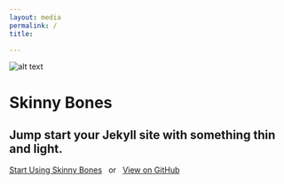 ```yaml
---
layout: media 
permalink: /
title:   

---
```

![alt text]({{site.url}}images/index/main_dark.jpeg)

<div class="page-lead" style="background-image:url(//mmistakes.github.io/skinny-bones-jekyll/images/wood-texture-1600x800.jpg)">
      <div class="wrap page-lead-content">
        <h1>Skinny Bones</h1>
        <h2>Jump start your Jekyll site with something thin and light.</h2>
        <a href="//mmistakes.github.io/skinny-bones-jekyll/getting-started/" class="btn-inverse">Start Using Skinny Bones</a> &nbsp; or &nbsp; <a href="https://github.com/mmistakes/skinny-bones-jekyll" class="btn-inverse">View on GitHub</a>
      </div><!-- /.page-lead-content -->
    </div><!-- /.page-lead -->

<!-- /.tile -->


<!--<div class="tiles">
{% for post in site.posts %}
	{% include post-grid.html %}
{% endfor %}
</div>-->


